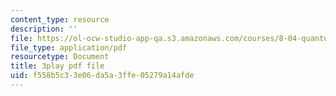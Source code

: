 ```yaml
---
content_type: resource
description: ''
file: https://ol-ocw-studio-app-qa.s3.amazonaws.com/courses/8-04-quantum-physics-i-spring-2016/f558b5c33e06da5a3ffe05279a14afde_NXPvXI603RA.pdf
file_type: application/pdf
resourcetype: Document
title: 3play pdf file
uid: f558b5c3-3e06-da5a-3ffe-05279a14afde
---
```

